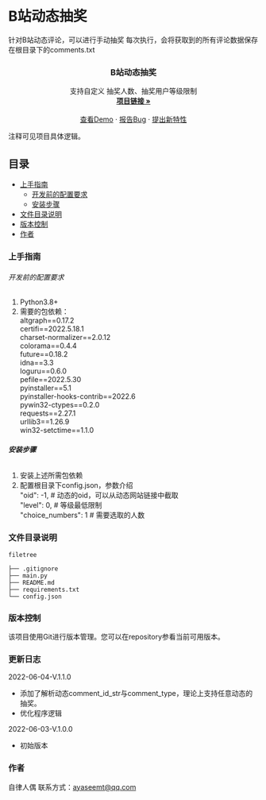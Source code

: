 # B站动态抽奖

针对B站动态评论，可以进行手动抽奖
每次执行，会将获取到的所有评论数据保存在根目录下的comments.txt

  <h3 align="center">B站动态抽奖</h3>
  <p align="center">
    支持自定义 抽奖人数、抽奖用户等级限制
    <br />
    <a href="https://github.com/cicidoll/BiliChooseComments"><strong>项目链接 »</strong></a>
    <br />
    <br />
    <a href="https://github.com/cicidoll/BiliChooseComments">查看Demo</a>
    ·
    <a href="https://github.com/cicidoll/BiliChooseComments/issues">报告Bug</a>
    ·
    <a href="https://github.com/cicidoll/BiliChooseComments/issues">提出新特性</a>
  </p>

</p>

注释可见项目具体逻辑。
 
## 目录

- [上手指南](#上手指南)
  - [开发前的配置要求](#开发前的配置要求)
  - [安装步骤](#安装步骤)
- [文件目录说明](#文件目录说明)
- [版本控制](#版本控制)
- [作者](#作者)

### 上手指南



###### 开发前的配置要求

1. Python3.8+
2. 需要的包依赖：  
altgraph==0.17.2  
certifi==2022.5.18.1  
charset-normalizer==2.0.12  
colorama==0.4.4  
future==0.18.2  
idna==3.3  
loguru==0.6.0  
pefile==2022.5.30  
pyinstaller==5.1  
pyinstaller-hooks-contrib==2022.6  
pywin32-ctypes==0.2.0  
requests==2.27.1  
urllib3==1.26.9  
win32-setctime==1.1.0  
  
###### **安装步骤**

1. 安装上述所需包依赖
2. 配置根目录下config.json，参数介绍  
 "oid": -1,  # 动态的oid，可以从动态网站链接中截取  
 "level": 0,  # 等级最低限制   
 "choice_numbers": 1  # 需要选取的人数  

### 文件目录说明


```
filetree 

├── .gitignore
├── main.py
├── README.md
├── requirements.txt
└── config.json

```

### 版本控制

该项目使用Git进行版本管理。您可以在repository参看当前可用版本。

### 更新日志

2022-06-04-V.1.1.0  
- 添加了解析动态comment_id_str与comment_type，理论上支持任意动态的抽奖。  
- 优化程序逻辑  
  
  

2022-06-03-V.1.0.0  
- 初始版本  

### 作者

自律人偶
联系方式：ayaseemt@qq.com
